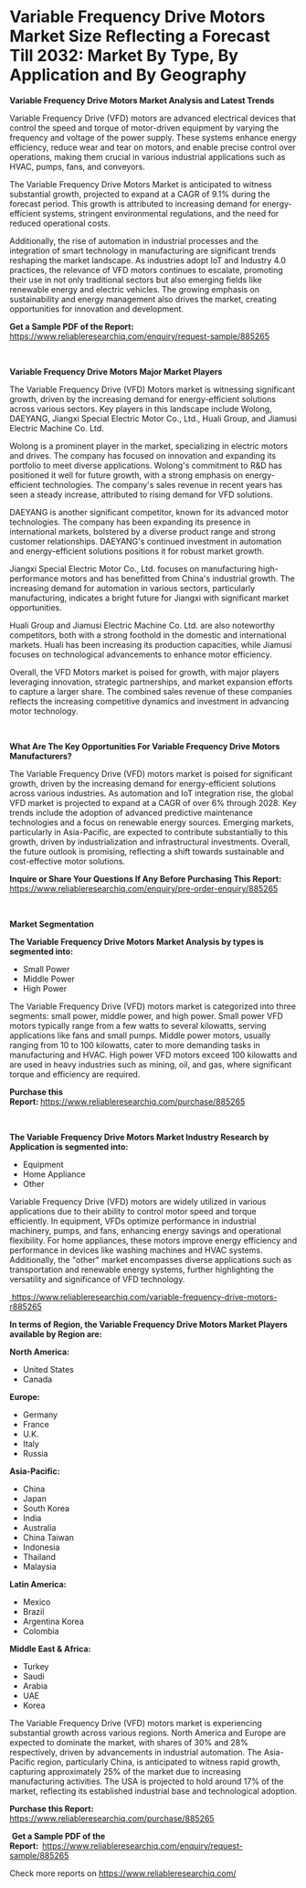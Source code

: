 <p><h1>Variable Frequency Drive Motors Market Size Reflecting a Forecast Till 2032: Market By Type, By Application and By Geography</h1></p><p><strong>Variable Frequency Drive Motors Market Analysis and Latest Trends</strong></p>
<p><p>Variable Frequency Drive (VFD) motors are advanced electrical devices that control the speed and torque of motor-driven equipment by varying the frequency and voltage of the power supply. These systems enhance energy efficiency, reduce wear and tear on motors, and enable precise control over operations, making them crucial in various industrial applications such as HVAC, pumps, fans, and conveyors.</p><p>The Variable Frequency Drive Motors Market is anticipated to witness substantial growth, projected to expand at a CAGR of 9.1% during the forecast period. This growth is attributed to increasing demand for energy-efficient systems, stringent environmental regulations, and the need for reduced operational costs. </p><p>Additionally, the rise of automation in industrial processes and the integration of smart technology in manufacturing are significant trends reshaping the market landscape. As industries adopt IoT and Industry 4.0 practices, the relevance of VFD motors continues to escalate, promoting their use in not only traditional sectors but also emerging fields like renewable energy and electric vehicles. The growing emphasis on sustainability and energy management also drives the market, creating opportunities for innovation and development.</p></p>
<p><strong>Get a Sample PDF of the Report:&nbsp;</strong> <a href="https://www.reliableresearchiq.com/enquiry/request-sample/885265?utm_campaign=2267&utm_medium=2&utm_source=Github&utm_content=ia&utm_term=16022025&utm_id=variable-frequency-drive-motors">https://www.reliableresearchiq.com/enquiry/request-sample/885265</a></p>
<p>&nbsp;</p>
<p><strong>Variable Frequency Drive Motors Major Market Players</strong></p>
<p><p>The Variable Frequency Drive (VFD) Motors market is witnessing significant growth, driven by the increasing demand for energy-efficient solutions across various sectors. Key players in this landscape include Wolong, DAEYANG, Jiangxi Special Electric Motor Co., Ltd., Huali Group, and Jiamusi Electric Machine Co. Ltd.</p><p>Wolong is a prominent player in the market, specializing in electric motors and drives. The company has focused on innovation and expanding its portfolio to meet diverse applications. Wolong's commitment to R&D has positioned it well for future growth, with a strong emphasis on energy-efficient technologies. The company's sales revenue in recent years has seen a steady increase, attributed to rising demand for VFD solutions.</p><p>DAEYANG is another significant competitor, known for its advanced motor technologies. The company has been expanding its presence in international markets, bolstered by a diverse product range and strong customer relationships. DAEYANG's continued investment in automation and energy-efficient solutions positions it for robust market growth.</p><p>Jiangxi Special Electric Motor Co., Ltd. focuses on manufacturing high-performance motors and has benefitted from China's industrial growth. The increasing demand for automation in various sectors, particularly manufacturing, indicates a bright future for Jiangxi with significant market opportunities.</p><p>Huali Group and Jiamusi Electric Machine Co. Ltd. are also noteworthy competitors, both with a strong foothold in the domestic and international markets. Huali has been increasing its production capacities, while Jiamusi focuses on technological advancements to enhance motor efficiency.</p><p>Overall, the VFD Motors market is poised for growth, with major players leveraging innovation, strategic partnerships, and market expansion efforts to capture a larger share. The combined sales revenue of these companies reflects the increasing competitive dynamics and investment in advancing motor technology.</p></p>
<p>&nbsp;</p>
<p><strong>What Are The Key Opportunities For Variable Frequency Drive Motors Manufacturers?</strong></p>
<p><p>The Variable Frequency Drive (VFD) motors market is poised for significant growth, driven by the increasing demand for energy-efficient solutions across various industries. As automation and IoT integration rise, the global VFD market is projected to expand at a CAGR of over 6% through 2028. Key trends include the adoption of advanced predictive maintenance technologies and a focus on renewable energy sources. Emerging markets, particularly in Asia-Pacific, are expected to contribute substantially to this growth, driven by industrialization and infrastructural investments. Overall, the future outlook is promising, reflecting a shift towards sustainable and cost-effective motor solutions.</p></p>
<p><strong>Inquire or Share Your Questions If Any Before Purchasing This Report:</strong> <a href="https://www.reliableresearchiq.com/enquiry/pre-order-enquiry/885265?utm_campaign=2267&utm_medium=2&utm_source=Github&utm_content=ia&utm_term=16022025&utm_id=variable-frequency-drive-motors">https://www.reliableresearchiq.com/enquiry/pre-order-enquiry/885265</a></p>
<p>&nbsp;</p>
<p><strong>Market Segmentation</strong></p>
<p><strong>The Variable Frequency Drive Motors Market Analysis by types is segmented into:</strong></p>
<p><ul><li>Small Power</li><li>Middle Power</li><li>High Power</li></ul></p>
<p><p>The Variable Frequency Drive (VFD) motors market is categorized into three segments: small power, middle power, and high power. Small power VFD motors typically range from a few watts to several kilowatts, serving applications like fans and small pumps. Middle power motors, usually ranging from 10 to 100 kilowatts, cater to more demanding tasks in manufacturing and HVAC. High power VFD motors exceed 100 kilowatts and are used in heavy industries such as mining, oil, and gas, where significant torque and efficiency are required.</p></p>
<p><strong>Purchase this Report:&nbsp;</strong><a href="https://www.reliableresearchiq.com/purchase/885265?utm_campaign=2267&utm_medium=2&utm_source=Github&utm_content=ia&utm_term=16022025&utm_id=variable-frequency-drive-motors">https://www.reliableresearchiq.com/purchase/885265</a></p>
<p>&nbsp;</p>
<p><strong>The Variable Frequency Drive Motors Market Industry Research by Application is segmented into:</strong></p>
<p><ul><li>Equipment</li><li>Home Appliance</li><li>Other</li></ul></p>
<p><p>Variable Frequency Drive (VFD) motors are widely utilized in various applications due to their ability to control motor speed and torque efficiently. In equipment, VFDs optimize performance in industrial machinery, pumps, and fans, enhancing energy savings and operational flexibility. For home appliances, these motors improve energy efficiency and performance in devices like washing machines and HVAC systems. Additionally, the "other" market encompasses diverse applications such as transportation and renewable energy systems, further highlighting the versatility and significance of VFD technology.</p></p>
<p><a href="https://www.reliableresearchiq.com/variable-frequency-drive-motors-r885265?utm_campaign=2267&utm_medium=2&utm_source=Github&utm_content=ia&utm_term=16022025&utm_id=variable-frequency-drive-motors">&nbsp;https://www.reliableresearchiq.com/variable-frequency-drive-motors-r885265</a></p>
<p><strong>In terms of Region, the Variable Frequency Drive Motors Market Players available by Region are:</strong></p>
<p>
    <p> <strong> North America: </strong>
        <ul>
            <li>United States</li>
            <li>Canada</li>
        </ul>
        </p> 
    <p> <strong> Europe: </strong>
        <ul>
            <li>Germany</li>
            <li>France</li>
            <li>U.K.</li>
            <li>Italy</li>
            <li>Russia</li>
        </ul>
        </p> 
    <p> <strong> Asia-Pacific: </strong>
        <ul>
            <li>China</li>
            <li>Japan</li>
            <li>South Korea</li>
            <li>India</li>
            <li>Australia</li>
            <li>China Taiwan</li>
            <li>Indonesia</li>
            <li>Thailand</li>
            <li>Malaysia</li>
        </ul>
        </p> 
    <p> <strong> Latin America: </strong>
        <ul>
            <li>Mexico</li>
            <li>Brazil</li>
            <li>Argentina Korea</li>
            <li>Colombia</li>
        </ul>
        </p> 
    <p> <strong> Middle East & Africa: </strong>
        <ul>
            <li>Turkey</li>
            <li>Saudi</li>
            <li>Arabia</li>
            <li>UAE</li>
            <li>Korea</li>
        </ul>
    </p>
    </p>
<p><p>The Variable Frequency Drive (VFD) motors market is experiencing substantial growth across various regions. North America and Europe are expected to dominate the market, with shares of 30% and 28% respectively, driven by advancements in industrial automation. The Asia-Pacific region, particularly China, is anticipated to witness rapid growth, capturing approximately 25% of the market due to increasing manufacturing activities. The USA is projected to hold around 17% of the market, reflecting its established industrial base and technological adoption.</p></p>
<p><strong>Purchase this Report: </strong><a href="https://www.reliableresearchiq.com/purchase/885265?utm_campaign=2267&utm_medium=2&utm_source=Github&utm_content=ia&utm_term=16022025&utm_id=variable-frequency-drive-motors">https://www.reliableresearchiq.com/purchase/885265</a></p>
<p>&nbsp;<strong>Get a Sample PDF of the Report:&nbsp;&nbsp;</strong><a href="https://www.reliableresearchiq.com/enquiry/request-sample/885265?utm_campaign=2267&utm_medium=2&utm_source=Github&utm_content=ia&utm_term=16022025&utm_id=variable-frequency-drive-motors">https://www.reliableresearchiq.com/enquiry/request-sample/885265</a></p>
<p><strong></strong></p>
<p>Check more reports on <a href="https://www.reliableresearchiq.com/?utm_campaign=2267&utm_medium=2&utm_source=Github&utm_content=ia&utm_term=16022025&utm_id=variable-frequency-drive-motors">https://www.reliableresearchiq.com/</a></p>